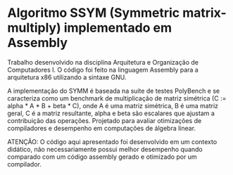 # Algoritmo SSYM (Symmetric matrix-multiply) implementado em Assembly

Trabalho desenvolvido na disciplina Arquitetura e Organização de Computadores I. O código foi feito na linguagem Assembly para a arquitetura x86 utilizando a sintaxe GNU.

A implementação do SYMM é baseada na suíte de testes PolyBench e se caracteriza como um benchmark de multiplicação de matriz simétrica (C := alpha * A * B + beta * C), onde A é uma matriz simétrica, B é uma matriz geral, C é a matriz resultante, alpha e beta são escalares que ajustam a contribuição das operações. Projetado para avaliar otimizações de compiladores e desempenho em computações de álgebra linear.

ATENÇÃO: O código aqui apresentado foi desenvolvido em um contexto didático, não necessariamente possui melhor desempenho quando comparado com um código assembly gerado e otimizado por um compilador.
